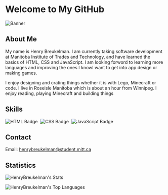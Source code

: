 # Welcome to My GitHub

![Banner](link_to_your_banner_image)

## About Me

My name is Henry Breukelman. I am currently taking software development at Manitoba Institute of 
Trades and Technology, and have learned the basics of HTML, CSS and JavaScript. I am looking 
forword to learning more languages and improving the ones I knowI want to get into app design 
or making games. 

I enjoy designing and crating things whether it is with Lego, Minecraft or code. I live in 
Roseisle Manitoba which is about an hour from Winnipeg. I enjoy reading, playing Minecraft
and building things

## Skills

![HTML Badge](https://img.shields.io/badge/web-html-informational?style=for-the-badge&logo=html5&logoColor=white&color=2aa889)&nbsp;
![CSS Badge](https://img.shields.io/badge/web-css-informational?style=for-the-badge&logo=css3&logoColor=white&color=2aa889)&nbsp;
![JavaScript Badge](https://img.shields.io/badge/code-javascript-informational?style=for-the-badge&logo=javascript&logoColor=white&color=2aa889)&nbsp;

## Contact

Email: [henrybreukelman@student.mitt.ca](<mailto:henrybreukelman@student.mitt.ca>)

## Statistics
![HenryBreukelman's Stats](https://github-readme-stats.vercel.app/api?username=HenryBreukelman&theme=dark&show_icons=true&hide_border=true&count_private=true)

![HenryBreukelman's Top Languages](https://github-readme-stats.vercel.app/api/top-langs/?username=HenryBreukelman&theme=dark&show_icons=true&hide_border=true&layout=compact)

